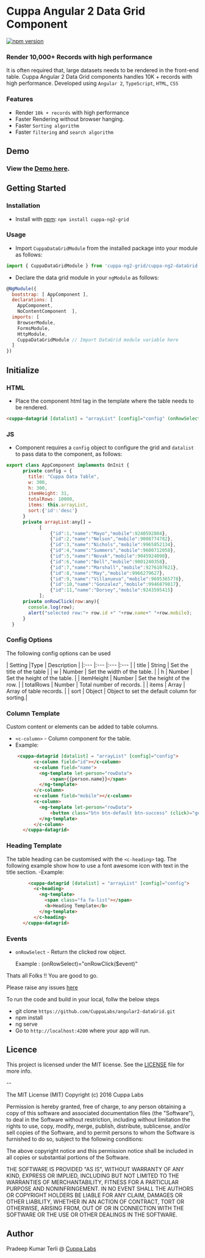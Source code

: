 # Cuppa Angular 2 Data Grid Component

[![npm version](https://img.shields.io/npm/v/cuppa-ng2-grid.svg)](https://www.npmjs.com/package/cuppa-ng2-grid)

### Render 10,000+ Records with high performance
It is often required that, large datasets needs to be rendered in the front-end table. Cuppa Angular 2 Data Grid components handles 10K + records with high performance. Developed using `Angular 2`, `TypeScript`, `HTML`, `CSS` 

### Features
- Render `10k + records` with high performance
- Faster Rendering without browser hanging.
- Faster `Sorting algorithm`
- Faster `filtering` and `search algorithm`


## Demo
### View the [Demo here](https://cuppalabs.github.io/angular2-dataGrid/).

## Getting Started

### Installation
- Install with [npm](https://www.npmjs.com/package/cuppa-ng2-grid):
    `npm install cuppa-ng2-grid `

### Usage

- Import `CuppaDataGridModule` from the installed package into your module as follows:

```js
import { CuppaDataGridModule } from 'cuppa-ng2-grid/cuppa-ng2-dataGrid';
```
- Declare the data grid module in your `ngModule` as follows:

```js
@NgModule({
  bootstrap: [ AppComponent ],
  declarations: [
    AppComponent,
    NoContentComponent  ],
  imports: [
    BrowserModule, 
    FormsModule,
    HttpModule,
    CuppaDataGridModule // Import DataGrid module variable here
  ]
})
```

## Initialize

### HTML
- Place the component html tag in the template where the table needs to be rendered.
```html
<cuppa-datagrid [datalist] = "arrayList" [config]="config" (onRowSelect)="onRowClick($event)"></cuppa-datagrid>
```

### JS 
- Component requires a `config` object to configure the grid and `datalist` to pass data to the component, as follows:

```js 
export class AppComponent implements OnInit {
      private config = {
        title: "Cuppa Data Table",
        w: 300,
        h: 300,
        itemHeight: 31,
        totalRows: 10000,
        items: this.arrayList,
        sort:{'id':'desc'}
      }
      private arrayList:any[] =
            [
                {"id":1,"name":"Mayo","mobile":9240592804},
                {"id":2,"name":"Nelson","mobile":9008774782},
                {"id":3,"name":"Nichols","mobile":9965852134},
                {"id":4,"name":"Summers","mobile":9600712058},
                {"id":5,"name":"Novak","mobile":9045924098},
                {"id":6,"name":"Bell","mobile":9001240358},
                {"id":7,"name":"Marshall","mobile":9276107621},
                {"id":8,"name":"May","mobile":9966279627},
                {"id":9,"name":"Villanueva","mobile":9695365778},
                {"id":10,"name":"Gonzalez","mobile":9946879817},
                {"id":11,"name":"Dorsey","mobile":9243595415}
            ];
      private onRowClick(row:any){
        console.log(row);
        alert("selected row:"+ row.id +" "+row.name+" "+row.mobile);
      }
  }
```

### Config Options
The following config options can be used

| Setting         |Type    | Description            |
|:--- |:--- |:--- |:--- |
| title | String | Set the title of the table |
| w | Number | Set the width of the table. |
| h | Number | Set the height of the table. |
| itemHeight | Number | Set the height of the row. |
| totalRows | Number | Total number of records. |
| items | Array | Array of table records. |
| sort | Object | Object to set the default column for sorting.|

### Column Template
Custom content or elements can be added to table columns.

  - `<c-column>` - Column component for the table.
  - Example:

```html
    <cuppa-datagrid [datalist] = "arrayList" [config]="config">
          <c-column field="id"></c-column>
          <c-column field="name">
            <ng-template let-person="rowData">
                <span>{{person.name}}</span>
            </ng-template>
          </c-column>
          <c-column field="mobile"></c-column>
          <c-column>
            <ng-template let-person="rowData">
                <button class="btn btn-default btn-success" (click)="getRowData(person)">Get Row</button>
            </ng-template>
          </c-column>
      </cuppa-datagrid>
```

### Heading Template
The table heading can be customised with the `<c-heading>` tag. The following example show how to use a font awesome icon with text in the title section.
  -Example:

```html
        <cuppa-datagrid [datalist] = "arrayList" [config]="config">
          <c-heading>
            <ng-template> 
              <span class="fa fa-list"></span>
              <b>Heading Template</b>
            </ng-template>
          </c-heading>
      </cuppa-datagrid> 

```

### Events
  - `onRowSelect` - Return the clicked row object.

     Example : (onRowSelect)="onRowClick($event)"


Thats all Folks !! You are good to go.

Please raise any issues [here](https://github.com/CuppaLabs/angular2-dataGrid/issues)

To run the code and build in your local, follw the below steps

- git clone `https://github.com/CuppaLabs/angular2-dataGrid.git`
- npm install
- ng serve
- Go to `http://localhost:4200` where your app will run.

## Licence

This project is licensed under the MIT license. See the [LICENSE](LICENSE) file for more info.

--

The MIT License (MIT)
Copyright (c) 2016 Cuppa Labs

Permission is hereby granted, free of charge, to any person obtaining a copy
of this software and associated documentation files (the "Software"), to deal
in the Software without restriction, including without limitation the rights
to use, copy, modify, merge, publish, distribute, sublicense, and/or sell
copies of the Software, and to permit persons to whom the Software is
furnished to do so, subject to the following conditions:

The above copyright notice and this permission notice shall be included in
all copies or substantial portions of the Software.

THE SOFTWARE IS PROVIDED "AS IS", WITHOUT WARRANTY OF ANY KIND, EXPRESS OR
IMPLIED, INCLUDING BUT NOT LIMITED TO THE WARRANTIES OF MERCHANTABILITY,
FITNESS FOR A PARTICULAR PURPOSE AND NONINFRINGEMENT. IN NO EVENT SHALL THE
AUTHORS OR COPYRIGHT HOLDERS BE LIABLE FOR ANY CLAIM, DAMAGES OR OTHER
LIABILITY, WHETHER IN AN ACTION OF CONTRACT, TORT OR OTHERWISE, ARISING FROM,
OUT OF OR IN CONNECTION WITH THE SOFTWARE OR THE USE OR OTHER DEALINGS IN
THE SOFTWARE.

## Author
Pradeep Kumar Terli  @ [Cuppa Labs](http://www.cuppalabs.com)

